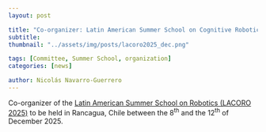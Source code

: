 ```yaml
---
layout: post

title: "Co-organizer: Latin American Summer School on Cognitive Robotics (LACORO 2025)"
subtitle: 
thumbnail: "../assets/img/posts/lacoro2025_dec.png"

tags: [Committee, Summer School, organization]
categories: [news]

author: Nicolás Navarro-Guerrero
---
```


Co-organizer of the <a href="https://lacoro.gitlab.io/2025/" target="_blank">Latin American Summer School on Robotics (LACORO 2025)</a> to be held in Rancagua, Chile between the 8<sup>th</sup> and the 12<sup>th</sup> of December 2025.

<!--more-->

